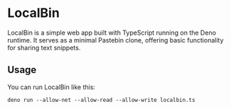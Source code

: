 # LocalBin

LocalBin is a simple web app built with TypeScript running on the Deno runtime. 
It serves as a minimal Pastebin clone, offering basic functionality for sharing 
text snippets.

## Usage

You can run LocalBin like this:

```shell
deno run --allow-net --allow-read --allow-write localbin.ts
```

